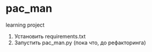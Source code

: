 # pac_man
learning project

1. Установить requirements.txt
2. Запустить pac_man.py (пока что, до рефакторинга)